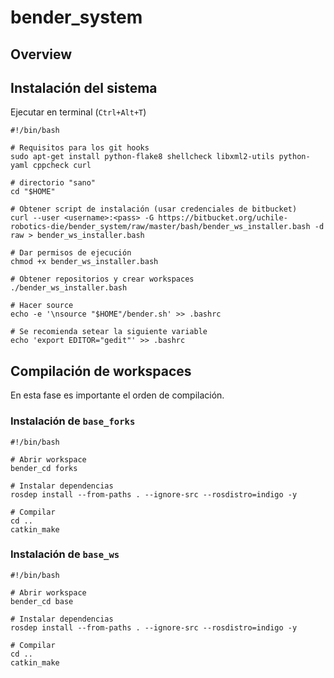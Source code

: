 # bender_system


## Overview



## Instalación del sistema

Ejecutar en terminal (`Ctrl+Alt+T`)

```
#!/bin/bash

# Requisitos para los git hooks
sudo apt-get install python-flake8 shellcheck libxml2-utils python-yaml cppcheck curl

# directorio "sano"
cd "$HOME"

# Obtener script de instalación (usar credenciales de bitbucket)
curl --user <username>:<pass> -G https://bitbucket.org/uchile-robotics-die/bender_system/raw/master/bash/bender_ws_installer.bash -d raw > bender_ws_installer.bash

# Dar permisos de ejecución
chmod +x bender_ws_installer.bash

# Obtener repositorios y crear workspaces
./bender_ws_installer.bash

# Hacer source
echo -e '\nsource "$HOME"/bender.sh' >> .bashrc

# Se recomienda setear la siguiente variable
echo 'export EDITOR="gedit"' >> .bashrc

```
## Compilación de workspaces

En esta fase es importante el orden de compilación.

### Instalación de `base_forks`

```
#!/bin/bash

# Abrir workspace
bender_cd forks

# Instalar dependencias
rosdep install --from-paths . --ignore-src --rosdistro=indigo -y

# Compilar
cd ..
catkin_make

```
### Instalación de `base_ws`

```
#!/bin/bash

# Abrir workspace
bender_cd base

# Instalar dependencias
rosdep install --from-paths . --ignore-src --rosdistro=indigo -y

# Compilar
cd ..
catkin_make

```